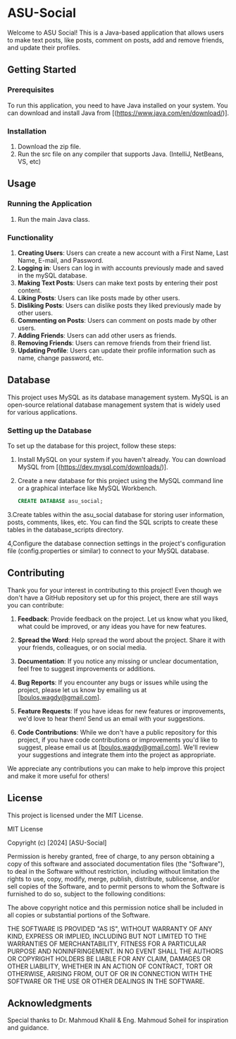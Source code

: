 # ASU-Social

Welcome to ASU Social! This is a Java-based application that allows users to make text posts, like posts, comment on posts, add and remove friends, and update their profiles.

## Getting Started

### Prerequisites

To run this application, you need to have Java installed on your system. You can download and install Java from [(https://www.java.com/en/download/)].

### Installation

1. Download the zip file.
2. Run the src file on any compiler that supports Java. (IntelliJ, NetBeans, VS, etc)
 
## Usage

### Running the Application

1. Run the main Java class.

### Functionality


1. **Creating Users**: Users can create a new account with a First Name, Last Name, E-mail, and Password.
2. **Logging in**: Users can log in with accounts previously made and saved in the mySQL database.
3. **Making Text Posts**: Users can make text posts by entering their post content.
4. **Liking Posts**: Users can like posts made by other users.
5. **Disliking Posts**: Users can dislike posts they liked previously made by other users.
6. **Commenting on Posts**: Users can comment on posts made by other users.
7. **Adding Friends**: Users can add other users as friends.
8. **Removing Friends**: Users can remove friends from their friend list.
9. **Updating Profile**: Users can update their profile information such as name, change password, etc.

## Database

This project uses MySQL as its database management system. MySQL is an open-source relational database management system that is widely used for various applications.

### Setting up the Database

To set up the database for this project, follow these steps:

1. Install MySQL on your system if you haven't already. You can download MySQL from [(https://dev.mysql.com/downloads/)].
   
2. Create a new database for this project using the MySQL command line or a graphical interface like MySQL Workbench.

   ```sql
   CREATE DATABASE asu_social;

3.Create tables within the asu_social database for storing user information, posts, comments, likes, etc. You can find the SQL scripts to create these tables in the database_scripts directory.

4,Configure the database connection settings in the project's configuration file (config.properties or similar) to connect to your MySQL database.

## Contributing

Thank you for your interest in contributing to this project! Even though we don't have a GitHub repository set up for this project, there are still ways you can contribute:

1. **Feedback**: Provide feedback on the project. Let us know what you liked, what could be improved, or any ideas you have for new features.

2. **Spread the Word**: Help spread the word about the project. Share it with your friends, colleagues, or on social media.

3. **Documentation**: If you notice any missing or unclear documentation, feel free to suggest improvements or additions.

4. **Bug Reports**: If you encounter any bugs or issues while using the project, please let us know by emailing us at [boulos.wagdy@gmail.com].

5. **Feature Requests**: If you have ideas for new features or improvements, we'd love to hear them! Send us an email with your suggestions.

6. **Code Contributions**: While we don't have a public repository for this project, if you have code contributions or improvements you'd like to suggest, please email us at [boulos.wagdy@gmail.com]. We'll review your suggestions and integrate them into the project as appropriate.

We appreciate any contributions you can make to help improve this project and make it more useful for others!


## License

This project is licensed under the MIT License.

MIT License

Copyright (c) [2024] [ASU-Social]

Permission is hereby granted, free of charge, to any person obtaining a copy
of this software and associated documentation files (the "Software"), to deal
in the Software without restriction, including without limitation the rights
to use, copy, modify, merge, publish, distribute, sublicense, and/or sell
copies of the Software, and to permit persons to whom the Software is
furnished to do so, subject to the following conditions:

The above copyright notice and this permission notice shall be included in all
copies or substantial portions of the Software.

THE SOFTWARE IS PROVIDED "AS IS", WITHOUT WARRANTY OF ANY KIND, EXPRESS OR
IMPLIED, INCLUDING BUT NOT LIMITED TO THE WARRANTIES OF MERCHANTABILITY,
FITNESS FOR A PARTICULAR PURPOSE AND NONINFRINGEMENT. IN NO EVENT SHALL THE
AUTHORS OR COPYRIGHT HOLDERS BE LIABLE FOR ANY CLAIM, DAMAGES OR OTHER
LIABILITY, WHETHER IN AN ACTION OF CONTRACT, TORT OR OTHERWISE, ARISING FROM,
OUT OF OR IN CONNECTION WITH THE SOFTWARE OR THE USE OR OTHER DEALINGS IN THE
SOFTWARE.

## Acknowledgments

Special thanks to Dr. Mahmoud Khalil & Eng. Mahmoud Soheil for inspiration and guidance.


